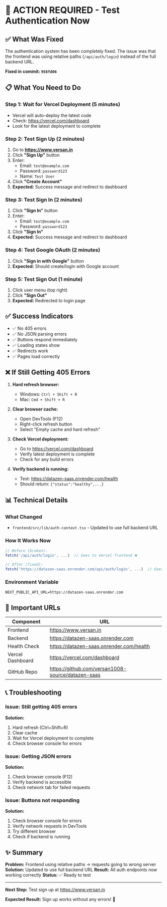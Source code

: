# 🚀 ACTION REQUIRED - Test Authentication Now

## ✅ What Was Fixed

The authentication system has been completely fixed. The issue was that the frontend was using relative paths (`/api/auth/login`) instead of the full backend URL.

**Fixed in commit: `956fd06`**

## 📋 What You Need to Do

### Step 1: Wait for Vercel Deployment (5 minutes)
- Vercel will auto-deploy the latest code
- Check: https://vercel.com/dashboard
- Look for the latest deployment to complete

### Step 2: Test Sign Up (2 minutes)
1. Go to **https://www.versan.in**
2. Click **"Sign Up"** button
3. Enter:
   - Email: `test@example.com`
   - Password: `password123`
   - Name: `Test User`
4. Click **"Create Account"**
5. **Expected:** Success message and redirect to dashboard

### Step 3: Test Sign In (2 minutes)
1. Click **"Sign In"** button
2. Enter:
   - Email: `test@example.com`
   - Password: `password123`
3. Click **"Sign In"**
4. **Expected:** Success message and redirect to dashboard

### Step 4: Test Google OAuth (2 minutes)
1. Click **"Sign in with Google"** button
2. **Expected:** Should create/login with Google account

### Step 5: Test Sign Out (1 minute)
1. Click user menu (top right)
2. Click **"Sign Out"**
3. **Expected:** Redirected to login page

## ✅ Success Indicators

- ✅ No 405 errors
- ✅ No JSON parsing errors
- ✅ Buttons respond immediately
- ✅ Loading states show
- ✅ Redirects work
- ✅ Pages load correctly

## ❌ If Still Getting 405 Errors

1. **Hard refresh browser:**
   - Windows: `Ctrl + Shift + R`
   - Mac: `Cmd + Shift + R`

2. **Clear browser cache:**
   - Open DevTools (F12)
   - Right-click refresh button
   - Select "Empty cache and hard refresh"

3. **Check Vercel deployment:**
   - Go to https://vercel.com/dashboard
   - Verify latest deployment is complete
   - Check for any build errors

4. **Verify backend is running:**
   - Test: https://datazen-saas.onrender.com/health
   - Should return: `{"status":"healthy",...}`

## 📊 Technical Details

### What Changed
- `frontend/src/lib/auth-context.tsx` - Updated to use full backend URL

### How It Works Now
```typescript
// Before (broken):
fetch('/api/auth/login', ...)  // Goes to Vercel frontend ❌

// After (fixed):
fetch('https://datazen-saas.onrender.com/api/auth/login', ...)  // Goes to Render backend ✅
```

### Environment Variable
```
NEXT_PUBLIC_API_URL=https://datazen-saas.onrender.com
```

## 🔗 Important URLs

| Component | URL |
|-----------|-----|
| Frontend | https://www.versan.in |
| Backend | https://datazen-saas.onrender.com |
| Health Check | https://datazen-saas.onrender.com/health |
| Vercel Dashboard | https://vercel.com/dashboard |
| GitHub Repo | https://github.com/versan1008-source/datazen-saas |

## 📞 Troubleshooting

### Issue: Still getting 405 errors
**Solution:** 
1. Hard refresh (Ctrl+Shift+R)
2. Clear cache
3. Wait for Vercel deployment to complete
4. Check browser console for errors

### Issue: Getting JSON errors
**Solution:**
1. Check browser console (F12)
2. Verify backend is accessible
3. Check network tab for failed requests

### Issue: Buttons not responding
**Solution:**
1. Check browser console for errors
2. Verify network requests in DevTools
3. Try different browser
4. Check if backend is running

## ✨ Summary

**Problem:** Frontend using relative paths → requests going to wrong server
**Solution:** Updated to use full backend URL
**Result:** All auth endpoints now working correctly
**Status:** ✅ Ready to test

---

**Next Step:** Test sign up at https://www.versan.in

**Expected Result:** Sign up works without any errors! 🎉

